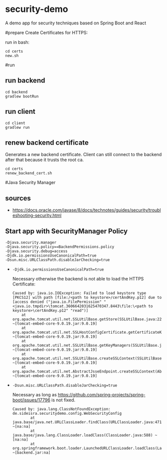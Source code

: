 # security-demo
A demo app for security techniques based on Spring Boot and React

#prepare
Create Certificates for HTTPS:

run in bash:
```
cd certs
new.sh
```

#run
## run backend
```
cd backend
gradlew bootRun
```
## run client
```
cd client
gradlew run
```
## renew backend certificate
Generates a new backend certificate. Client can still connect to the backend after that because it trusts the root ca.
```
cd certs
renew_backend_cert.sh
```

#Java Security Manager
## sources
* https://docs.oracle.com/javase/8/docs/technotes/guides/security/troubleshooting-security.html
## Start app with SecurityManager Policy
```
-Djava.security.manager
-Djava.security.policy==BackendPermissions.policy
-Djava.security.debug=access
-Djdk.io.permissionsUseCanonicalPath=true
-Dsun.misc.URLClassPath.disableJarChecking=true
```

* `-Djdk.io.permissionsUseCanonicalPath=true`

    Necessary otherwise the backend is not able to load the HTTPS Certificate:
    ```
    Caused by: java.io.IOException: Failed to load keystore type [PKCS12] with path [file:/<path to keystore>/certAndKey.p12] due to [access denied ("java.io.FilePermission" "<java.io.tmpdir>\tomcat.3606642031625470347.8443\file:\<path to keystore>\certAndKey.p12" "read")]
	    at org.apache.tomcat.util.net.SSLUtilBase.getStore(SSLUtilBase.java:221) ~[tomcat-embed-core-9.0.19.jar:9.0.19]
	    at org.apache.tomcat.util.net.SSLHostConfigCertificate.getCertificateKeystore(SSLHostConfigCertificate.java:206) ~[tomcat-embed-core-9.0.19.jar:9.0.19]
	    at org.apache.tomcat.util.net.SSLUtilBase.getKeyManagers(SSLUtilBase.java:272) ~[tomcat-embed-core-9.0.19.jar:9.0.19]
	    at org.apache.tomcat.util.net.SSLUtilBase.createSSLContext(SSLUtilBase.java:239) ~[tomcat-embed-core-9.0.19.jar:9.0.19]
	    at org.apache.tomcat.util.net.AbstractJsseEndpoint.createSSLContext(AbstractJsseEndpoint.java:97) ~[tomcat-embed-core-9.0.19.jar:9.0.19]
    ```

* `-Dsun.misc.URLClassPath.disableJarChecking=true`

    Necessary as long as https://github.com/spring-projects/spring-boot/issues/17796 is not fixed.
    ```
    Caused by: java.lang.ClassNotFoundException: de.sideisra.securitydemo.config.WebSecurityConfig
            at java.base/java.net.URLClassLoader.findClass(URLClassLoader.java:471) ~[na:na]
            at java.base/java.lang.ClassLoader.loadClass(ClassLoader.java:588) ~[na:na]
            at org.springframework.boot.loader.LaunchedURLClassLoader.loadClass(LaunchedURLClassLoader.java:92) ~[backend.jar:na]
    ```
